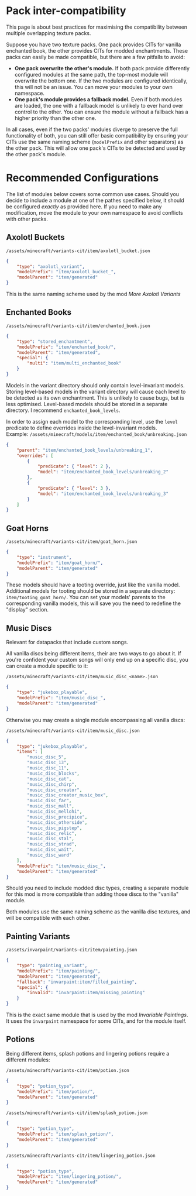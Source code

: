 # Pack inter-compatibility
This page is about best practices for maximising the compatibility between multiple overlapping texture packs.

Suppose you have two texture packs. One pack provides CITs for vanilla enchanted book, the other provides CITs for modded enchantments. These packs can easily be made compatible, but there are a few pitfalls to avoid:
- **One pack overwrite the other's module.** If both pack provide differently configured modules at the same path, the top-most module will overwrite the bottom one. If the two modules are configured identically, this will not be an issue. You can move your modules to your own namespace.
- **One pack's module provides a fallback model.** Even if both modules are loaded, the one with a fallback model is unlikely to ever hand over control to the other. You can ensure the module without a fallback has a higher priority than the other one.

In all cases, even if the two packs' modules diverge to preserve the full functionality of both, you can still offer basic compatibility by ensuring your CITs use the same naming scheme (`modelPrefix` and other separators) as the other pack. This will allow one pack's CITs to be detected and used by the other pack's module.

# Recommended Configurations

The list of modules below covers some common use cases. Should you decide to include a module at one of the pathes specified below, it should be configured _exactly_ as provided here. If you need to make any modification, move the module to your own namespace to avoid conflicts with other packs.

## Axolotl Buckets
`/assets/minecraft/variants-cit/item/axolotl_bucket.json`
```json
{
	"type": "axolotl_variant",
	"modelPrefix": "item/axolotl_bucket_",
	"modelParent": "item/generated"
}
```
This is the same naming scheme used by the mod *More Axolotl Variants*

## Enchanted Books
`/assets/minecraft/variants-cit/item/enchanted_book.json`
```json
{
	"type": "stored_enchantment",
	"modelPrefix": "item/enchanted_book/",
	"modelParent": "item/generated",
	"special": {
		"multi": "item/multi_enchanted_book"
	}
}
```

Models in the variant directory should only contain level-invariant models.
Storing level-based models in the variant directory will cause each level to be detected as its own enchantment. This is unlikely to cause bugs, but is less optimised. Level-based models should be stored in a separate directory. I recommend `enchanted_book_levels`.

In order to assign each model to the corresponding level, use the `level` predicate to define overrides inside the level-invariant models.  
Example: `/assets/minecraft/models/item/enchanted_book/unbreaking.json`
```json
{
	"parent": "item/enchanted_book_levels/unbreaking_1",
	"overrides": [
		{
			"predicate": { "level": 2 },
			"model": "item/enchanted_book_levels/unbreaking_2"
		},
		{
			"predicate": { "level": 3 },
			"model": "item/enchanted_book_levels/unbreaking_3"
		}
	]
}
```

## Goat Horns
`/assets/minecraft/variants-cit/item/goat_horn.json`
```json
{
	"type": "instrument",
	"modelPrefix": "item/goat_horn/",
	"modelParent": "item/generated"
}
```
These models should have a tooting override, just like the vanilla model.
Additional models for tooting should be stored in a separate directory: `item/tooting_goat_horn/`.
You can set your models' parents to the corresponding vanilla models, this will save you the need to redefine the "display" section.

## Music Discs
Relevant for datapacks that include custom songs.

All vanilla discs being different items, their are two ways to go about it. If you're confident your custom songs will only end up on a specific disc, you can create a module specific to it:

`/assets/minecraft/variants-cit/item/music_disc_<name>.json`
```json
{
	"type": "jukebox_playable",
	"modelPrefix": "item/music_disc_",
	"modelParent": "item/generated"
}
```

Otherwise you may create a single module encompassing all vanilla discs:

`/assets/minecraft/variants-cit/item/music_disc.json`
```json
{
	"type": "jukebox_playable",
	"items": [
		"music_disc_5",
		"music_disc_13",
		"music_disc_11",
		"music_disc_blocks",
		"music_disc_cat",
		"music_disc_chirp",
		"music_disc_creator",
		"music_disc_creator_music_box",
		"music_disc_far",
		"music_disc_mall",
		"music_disc_mellohi",
		"music_disc_precipice",
		"music_disc_otherside",
		"music_disc_pigstep",
		"music_disc_relic",
		"music_disc_stal",
		"music_disc_strad",
		"music_disc_wait",
		"music_disc_ward"
	],
	"modelPrefix": "item/music_disc_",
	"modelParent": "item/generated"
}
```
Should you need to include modded disc types, creating a separate module for this mod is more compatible than adding those discs to the "vanilla" module.

Both modules use the same naming scheme as the vanilla disc textures, and will be compatible with each other.

## Painting Variants

`/assets/invarpaint/variants-cit/item/painting.json`
```json
{
	"type": "painting_variant",
	"modelPrefix": "item/painting/",
	"modelParent": "item/generated",
	"fallback": "invarpaint:item/filled_painting",
	"special": {
		"invalid": "invarpaint:item/missing_painting"
	}
}
```
This is the exact same module that is used by the mod *Invariable Paintings*. It uses the `invarpaint` namespace for some CITs, and for the module itself.

## Potions
Being different items, splash potions and lingering potions require a different modules:

`/assets/minecraft/variants-cit/item/potion.json`
```json
{
	"type": "potion_type",
	"modelPrefix": "item/potion/",
	"modelParent": "item/generated"
}
```

`/assets/minecraft/variants-cit/item/splash_potion.json`
```json
{
	"type": "potion_type",
	"modelPrefix": "item/splash_potion/",
	"modelParent": "item/generated"
}
```

`/assets/minecraft/variants-cit/item/lingering_potion.json`
```json
{
	"type": "potion_type",
	"modelPrefix": "item/lingering_potion/",
	"modelParent": "item/generated"
}

```

